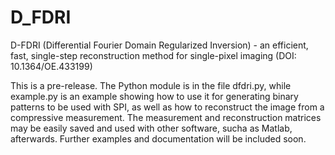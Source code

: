 # D_FDRI
D-FDRI (Differential Fourier Domain Regularized Inversion) - an efficient, fast, single-step reconstruction method for single-pixel imaging (DOI: 10.1364/OE.433199)

This is a pre-release. The Python module is in the file dfdri.py, while example.py is an example showing how to use it for generating binary patterns to be used with SPI, as well as how to reconstruct the image from a compressive measurement. The measurement and reconstruction matrices may be easily saved and used with other software, sucha as Matlab, afterwards. Further examples and documentation will be included soon.
